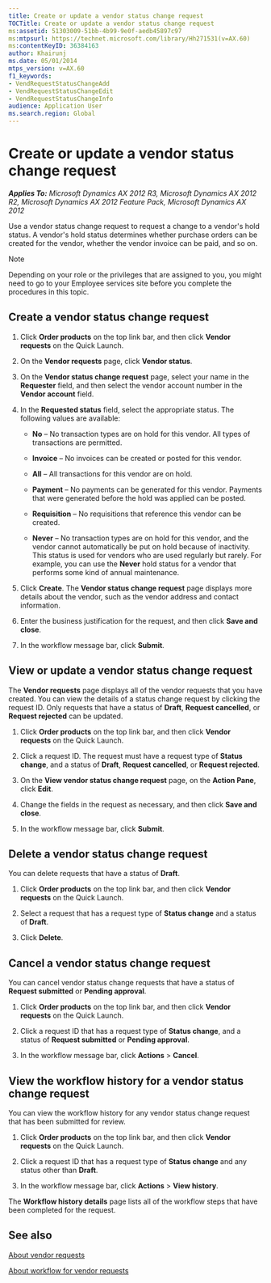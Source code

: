```yaml
---
title: Create or update a vendor status change request
TOCTitle: Create or update a vendor status change request
ms:assetid: 51303009-51bb-4b99-9e0f-aedb45897c97
ms:mtpsurl: https://technet.microsoft.com/library/Hh271531(v=AX.60)
ms:contentKeyID: 36384163
author: Khairunj
ms.date: 05/01/2014
mtps_version: v=AX.60
f1_keywords:
- VendRequestStatusChangeAdd
- VendRequestStatusChangeEdit
- VendRequestStatusChangeInfo
audience: Application User
ms.search.region: Global
---
```


# Create or update a vendor status change request 


_**Applies To:** Microsoft Dynamics AX 2012 R3, Microsoft Dynamics AX 2012 R2, Microsoft Dynamics AX 2012 Feature Pack, Microsoft Dynamics AX 2012_

Use a vendor status change request to request a change to a vendor's hold status. A vendor's hold status determines whether purchase orders can be created for the vendor, whether the vendor invoice can be paid, and so on.


> [!NOTE]
> <P>Depending on your role or the privileges that are assigned to you, you might need to go to your Employee services site before you complete the procedures in this topic.</P>



## Create a vendor status change request

1.  Click **Order products** on the top link bar, and then click **Vendor requests** on the Quick Launch.

2.  On the **Vendor requests** page, click **Vendor status**.

3.  On the **Vendor status change request** page, select your name in the **Requester** field, and then select the vendor account number in the **Vendor account** field.

4.  In the **Requested status** field, select the appropriate status. The following values are available:
    
      - **No** – No transaction types are on hold for this vendor. All types of transactions are permitted.
    
      - **Invoice** – No invoices can be created or posted for this vendor.
    
      - **All** – All transactions for this vendor are on hold.
    
      - **Payment** – No payments can be generated for this vendor. Payments that were generated before the hold was applied can be posted.
    
      - **Requisition** – No requisitions that reference this vendor can be created.
    
      - **Never** – No transaction types are on hold for this vendor, and the vendor cannot automatically be put on hold because of inactivity. This status is used for vendors who are used regularly but rarely. For example, you can use the **Never** hold status for a vendor that performs some kind of annual maintenance.

5.  Click **Create**. The **Vendor status change request** page displays more details about the vendor, such as the vendor address and contact information.

6.  Enter the business justification for the request, and then click **Save and close**.

7.  In the workflow message bar, click **Submit**.

## View or update a vendor status change request

The **Vendor requests** page displays all of the vendor requests that you have created. You can view the details of a status change request by clicking the request ID. Only requests that have a status of **Draft**, **Request cancelled**, or **Request rejected** can be updated.

1.  Click **Order products** on the top link bar, and then click **Vendor requests** on the Quick Launch.

2.  Click a request ID. The request must have a request type of **Status change**, and a status of **Draft**, **Request cancelled**, or **Request rejected**.

3.  On the **View vendor status change request** page, on the **Action Pane**, click **Edit**.

4.  Change the fields in the request as necessary, and then click **Save and close**.

5.  In the workflow message bar, click **Submit**.

## Delete a vendor status change request

You can delete requests that have a status of **Draft**.

1.  Click **Order products** on the top link bar, and then click **Vendor requests** on the Quick Launch.

2.  Select a request that has a request type of **Status change** and a status of **Draft**.

3.  Click **Delete**.

## Cancel a vendor status change request

You can cancel vendor status change requests that have a status of **Request submitted** or **Pending approval**.

1.  Click **Order products** on the top link bar, and then click **Vendor requests** on the Quick Launch.

2.  Click a request ID that has a request type of **Status change**, and a status of **Request submitted** or **Pending approval**.

3.  In the workflow message bar, click **Actions** \> **Cancel**.

## View the workflow history for a vendor status change request

You can view the workflow history for any vendor status change request that has been submitted for review.

1.  Click **Order products** on the top link bar, and then click **Vendor requests** on the Quick Launch.

2.  Click a request ID that has a request type of **Status change** and any status other than **Draft**.

3.  In the workflow message bar, click **Actions** \> **View history**.

The **Workflow history details** page lists all of the workflow steps that have been completed for the request.

## See also

[About vendor requests](about-vendor-requests.md)

[About workflow for vendor requests](about-workflow-for-vendor-requests.md)

  


